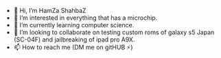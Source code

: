- 👋 Hi, I’m HamZa ShahbaZ
- 👀 I’m interested in everything that has a microchip.
- 🌱 I’m currently learning computer science.
- 💞️ I’m looking to collaborate on testing custom roms of galaxy s5 Japan (SC-04F) and jailbreaking of ipad pro A9X.
- 📫 How to reach me (DM me on gitHUB ⚡)

<!---
hamza-1998-del/hamza-1998-del is a ✨ special ✨ repository because its `README.md` (this file) appears on your GitHub profile.
You can click the Preview link to take a look at your changes.
--->
